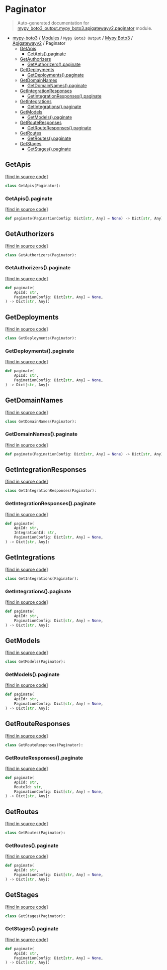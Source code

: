 # Paginator

> Auto-generated documentation for [mypy_boto3_output.mypy_boto3.apigatewayv2.paginator](https://github.com/vemel/mypy_boto3/blob/master/mypy_boto3_output/mypy_boto3/apigatewayv2/paginator.py) module.

- [mypy-boto3](../../../README.md#mypy_boto3) / [Modules](../../../MODULES.md#mypy-boto3-modules) / `Mypy Boto3 Output` / [Mypy Boto3](../index.md#mypy-boto3) / [Apigatewayv2](index.md#apigatewayv2) / Paginator
    - [GetApis](#getapis)
        - [GetApis().paginate](#getapispaginate)
    - [GetAuthorizers](#getauthorizers)
        - [GetAuthorizers().paginate](#getauthorizerspaginate)
    - [GetDeployments](#getdeployments)
        - [GetDeployments().paginate](#getdeploymentspaginate)
    - [GetDomainNames](#getdomainnames)
        - [GetDomainNames().paginate](#getdomainnamespaginate)
    - [GetIntegrationResponses](#getintegrationresponses)
        - [GetIntegrationResponses().paginate](#getintegrationresponsespaginate)
    - [GetIntegrations](#getintegrations)
        - [GetIntegrations().paginate](#getintegrationspaginate)
    - [GetModels](#getmodels)
        - [GetModels().paginate](#getmodelspaginate)
    - [GetRouteResponses](#getrouteresponses)
        - [GetRouteResponses().paginate](#getrouteresponsespaginate)
    - [GetRoutes](#getroutes)
        - [GetRoutes().paginate](#getroutespaginate)
    - [GetStages](#getstages)
        - [GetStages().paginate](#getstagespaginate)

## GetApis

[[find in source code]](https://github.com/vemel/mypy_boto3/blob/master/mypy_boto3_output/mypy_boto3/apigatewayv2/paginator.py#L9)

```python
class GetApis(Paginator):
```

### GetApis().paginate

[[find in source code]](https://github.com/vemel/mypy_boto3/blob/master/mypy_boto3_output/mypy_boto3/apigatewayv2/paginator.py#L12)

```python
def paginate(PaginationConfig: Dict[str, Any] = None) -> Dict[str, Any]:
```

## GetAuthorizers

[[find in source code]](https://github.com/vemel/mypy_boto3/blob/master/mypy_boto3_output/mypy_boto3/apigatewayv2/paginator.py#L16)

```python
class GetAuthorizers(Paginator):
```

### GetAuthorizers().paginate

[[find in source code]](https://github.com/vemel/mypy_boto3/blob/master/mypy_boto3_output/mypy_boto3/apigatewayv2/paginator.py#L19)

```python
def paginate(
    ApiId: str,
    PaginationConfig: Dict[str, Any] = None,
) -> Dict[str, Any]:
```

## GetDeployments

[[find in source code]](https://github.com/vemel/mypy_boto3/blob/master/mypy_boto3_output/mypy_boto3/apigatewayv2/paginator.py#L25)

```python
class GetDeployments(Paginator):
```

### GetDeployments().paginate

[[find in source code]](https://github.com/vemel/mypy_boto3/blob/master/mypy_boto3_output/mypy_boto3/apigatewayv2/paginator.py#L28)

```python
def paginate(
    ApiId: str,
    PaginationConfig: Dict[str, Any] = None,
) -> Dict[str, Any]:
```

## GetDomainNames

[[find in source code]](https://github.com/vemel/mypy_boto3/blob/master/mypy_boto3_output/mypy_boto3/apigatewayv2/paginator.py#L34)

```python
class GetDomainNames(Paginator):
```

### GetDomainNames().paginate

[[find in source code]](https://github.com/vemel/mypy_boto3/blob/master/mypy_boto3_output/mypy_boto3/apigatewayv2/paginator.py#L37)

```python
def paginate(PaginationConfig: Dict[str, Any] = None) -> Dict[str, Any]:
```

## GetIntegrationResponses

[[find in source code]](https://github.com/vemel/mypy_boto3/blob/master/mypy_boto3_output/mypy_boto3/apigatewayv2/paginator.py#L41)

```python
class GetIntegrationResponses(Paginator):
```

### GetIntegrationResponses().paginate

[[find in source code]](https://github.com/vemel/mypy_boto3/blob/master/mypy_boto3_output/mypy_boto3/apigatewayv2/paginator.py#L44)

```python
def paginate(
    ApiId: str,
    IntegrationId: str,
    PaginationConfig: Dict[str, Any] = None,
) -> Dict[str, Any]:
```

## GetIntegrations

[[find in source code]](https://github.com/vemel/mypy_boto3/blob/master/mypy_boto3_output/mypy_boto3/apigatewayv2/paginator.py#L50)

```python
class GetIntegrations(Paginator):
```

### GetIntegrations().paginate

[[find in source code]](https://github.com/vemel/mypy_boto3/blob/master/mypy_boto3_output/mypy_boto3/apigatewayv2/paginator.py#L53)

```python
def paginate(
    ApiId: str,
    PaginationConfig: Dict[str, Any] = None,
) -> Dict[str, Any]:
```

## GetModels

[[find in source code]](https://github.com/vemel/mypy_boto3/blob/master/mypy_boto3_output/mypy_boto3/apigatewayv2/paginator.py#L59)

```python
class GetModels(Paginator):
```

### GetModels().paginate

[[find in source code]](https://github.com/vemel/mypy_boto3/blob/master/mypy_boto3_output/mypy_boto3/apigatewayv2/paginator.py#L62)

```python
def paginate(
    ApiId: str,
    PaginationConfig: Dict[str, Any] = None,
) -> Dict[str, Any]:
```

## GetRouteResponses

[[find in source code]](https://github.com/vemel/mypy_boto3/blob/master/mypy_boto3_output/mypy_boto3/apigatewayv2/paginator.py#L68)

```python
class GetRouteResponses(Paginator):
```

### GetRouteResponses().paginate

[[find in source code]](https://github.com/vemel/mypy_boto3/blob/master/mypy_boto3_output/mypy_boto3/apigatewayv2/paginator.py#L71)

```python
def paginate(
    ApiId: str,
    RouteId: str,
    PaginationConfig: Dict[str, Any] = None,
) -> Dict[str, Any]:
```

## GetRoutes

[[find in source code]](https://github.com/vemel/mypy_boto3/blob/master/mypy_boto3_output/mypy_boto3/apigatewayv2/paginator.py#L77)

```python
class GetRoutes(Paginator):
```

### GetRoutes().paginate

[[find in source code]](https://github.com/vemel/mypy_boto3/blob/master/mypy_boto3_output/mypy_boto3/apigatewayv2/paginator.py#L80)

```python
def paginate(
    ApiId: str,
    PaginationConfig: Dict[str, Any] = None,
) -> Dict[str, Any]:
```

## GetStages

[[find in source code]](https://github.com/vemel/mypy_boto3/blob/master/mypy_boto3_output/mypy_boto3/apigatewayv2/paginator.py#L86)

```python
class GetStages(Paginator):
```

### GetStages().paginate

[[find in source code]](https://github.com/vemel/mypy_boto3/blob/master/mypy_boto3_output/mypy_boto3/apigatewayv2/paginator.py#L89)

```python
def paginate(
    ApiId: str,
    PaginationConfig: Dict[str, Any] = None,
) -> Dict[str, Any]:
```
